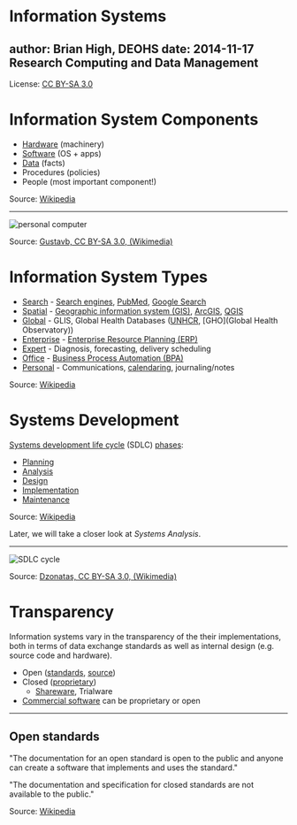Information Systems
========================================================
author: Brian High, DEOHS
date: 2014-11-17
Research Computing and Data Management
-------------------------------------------------------
License: [CC BY-SA 3.0](https://creativecommons.org/licenses/by-sa/3.0)

Information System Components
========================================================

- [Hardware](http://en.wikipedia.org/wiki/Computer_hardware) (machinery)
- [Software](http://en.wikipedia.org/wiki/Software) (OS + apps)
- [Data](http://en.wikipedia.org/wiki/Data_%28computing%29) (facts)
- Procedures (policies)
- People (most important component!)

Source: [Wikipedia](http://en.wikipedia.org/wiki/Information_system#Components)

----

![personal computer](http://upload.wikimedia.org/wikipedia/commons/thumb/7/7a/Personal_computer%2C_exploded_5%2C_unlabeled.svg/446px-Personal_computer%2C_exploded_5%2C_unlabeled.svg.png)

Source: [Gustavb, CC BY-SA 3.0, (Wikimedia)](http://en.wikipedia.org/wiki/File:Personal_computer,_exploded_5.svg)

Information System Types
========================================================

- [Search](http://en.wikipedia.org/wiki/Web_search_engine) - [Search engines](http://en.wikipedia.org/wiki/Search_engine_%28computing%29), [PubMed](http://en.wikipedia.org/wiki/PubMed), [Google Search](http://en.wikipedia.org/wiki/Google_Search)
- [Spatial](http://en.wikipedia.org/wiki/Geographic_information_system) - [Geographic information system (GIS)](http://en.wikipedia.org/wiki/Geographic_information_system), [ArcGIS](http://en.wikipedia.org/wiki/ArcGIS), [QGIS](http://en.wikipedia.org/wiki/QGIS)
- [Global](http://en.wikipedia.org/wiki/Global_information_system) - GLIS, Global Health Databases ([UNHCR](http://www.unhcr.org/pages/49c3646c4d6.html), [GHO](Global Health Observatory))
- [Enterprise](http://en.wikipedia.org/wiki/Enterprise_systems) - [Enterprise Resource Planning (ERP)](http://en.wikipedia.org/wiki/Enterprise_resource_planning)
- [Expert](http://en.wikipedia.org/wiki/Expert_systems) - Diagnosis, forecasting, delivery scheduling
- [Office](http://en.wikipedia.org/wiki/Office_automation) - [Business Process Automation (BPA)](http://en.wikipedia.org/wiki/Business_process_automation)
- [Personal](http://en.wikipedia.org/wiki/Personal_information_manager) - Communications, [calendaring](http://en.wikipedia.org/wiki/Calendaring_software), journaling/notes

Source: [Wikipedia](http://en.wikipedia.org/wiki/Information_system#Types_of_information_systems)

Systems Development
========================================================

[Systems development life cycle](http://en.wikipedia.org/wiki/Systems_development_life_cycle) (SDLC) [phases](http://en.wikipedia.org/wiki/Systems_development_life_cycle#Phases):

* [Planning](http://en.wikipedia.org/wiki/Systems_development_life_cycle#System_investigation)
* [Analysis](http://en.wikipedia.org/wiki/Systems_development_life_cycle#System_analysis)
* [Design](http://en.wikipedia.org/wiki/Systems_development_life_cycle#Design)
* [Implementation](http://en.wikipedia.org/wiki/Implementation#Information_Technology_.28IT.29)
* [Maintenance](http://en.wikipedia.org/wiki/Software_maintenance)

Source: [Wikipedia](http://en.wikipedia.org/wiki/Systems_development_life_cycle)

Later, we will take a closer look at *Systems Analysis*.

----

![SDLC cycle](http://upload.wikimedia.org/wikipedia/commons/thumb/7/7e/SDLC-Maintenance-Highlighted.png/360px-SDLC-Maintenance-Highlighted.png)

Source: [Dzonatas, CC BY-SA 3.0, (Wikimedia)](http://commons.wikimedia.org/wiki/File:SDLC-Maintenance-Highlighted.png)

Transparency
========================================================

Information systems vary in the transparency of the their implementations, both in terms of data exchange standards as well as internal design (e.g. source code and hardware).

* Open ([standards](http://en.wikipedia.org/wiki/Open_standard), [source](http://en.wikipedia.org/wiki/Open_source))
* Closed ([proprietary](http://en.wikipedia.org/wiki/Proprietary_software))
  * [Shareware](http://en.wikipedia.org/wiki/Shareware), Trialware
* [Commercial software](http://en.wikipedia.org/wiki/Commercial_software) can be proprietary or open

----

Open standards
-------------------------
"The documentation for an open standard is open to the public and anyone can create a software that implements and uses the standard." 

"The documentation and specification for closed standards are not available to the public."

Source: [Wikipedia](http://en.wikipedia.org/wiki/Software_standard#Open_v._closed_standards)


